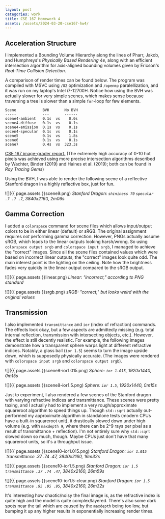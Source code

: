 ```yaml
---
layout: post
categories: work
title: CSE 167 Homework 4
assets: /assets/2024-03-20-cse167-hw4/
---
```


## Acceleration Structure
I implemented a Bounding Volume Hierarchy along the lines of Pharr, Jakob, and Humphreys's  *Physically Based Rendering 4e*, along with an efficient intersection algorithm for axis-aligned bounding volumes given by Ericson's *Real-Time Collision Detection*. 

A comparison of render times can be found below. The program was compiled with MSVC using `/O2` optimization and `/openmp` paralellization, and it was run on my laptop's Intel i7-12700H. Notice how using the BVH was actually slower for very simple scenes, which makes sense because traversing a tree is slower than a simple `for`-loop for few elements.
```
Scene            BVH       No BVH
-----            ---       ------
scene4-ambient   0.1s  vs    0.0s
scene4-diffuse   0.1s  vs    0.1s
scene4-emission  0.1s  vs    0.1s
secen4-specular  0.1s  vs    0.1s
scene5           0.1s  vs    1.8s
scene6           0.1s  vs    0.1s
scene7           0.4s  vs  323.3s
```

[CSE 167 image-grader report.](https://raviucsdgroup.s3.amazonaws.com/hw3/6102a1a992205cdaa41cb91a62662014/20240318025251/index.html) (The extremely high accuracy of 0-10 hot pixels was achieved using more precise intersection algorithms described by Wachter, Binder (2019) and Haines et al. (2019); both can be found in *Ray Tracing Gems*)

Using the BVH, I was able to render the following scene of a reflective Stanford dragon in a highly reflective box, just for fun.

![]({{ page.assets }}scene9.png)
*Stanford Dragon: `shininess 70` `specular .7 .7 .7`, 3840x2160, 2m06s*

## Gamma Correction
I added a `colorspace` command for scene files which allows input/output colors to be in either linear (default) or sRGB. The original assignment requires *not* performing gamma correction. However, PNGs actually assume sRGB, which leads to the linear outputs looking harsh/wrong. So using `colorspace output srgb` and `colorspace input srgb`, I managed to achieve the "correct" images. Since all the scene files contained values which were based on incorrect linear outputs, the "correct" images look quite odd. The main interest point is the lighting on the ceiling. Note how the brightness fades very quickly in the linear output compared to the sRGB output.

![]({{ page.assets }}linear.png)
*Linear: "incorrect," according to PNG standard*

![]({{ page.assets }}srgb.png)
*sRGB: "correct," but looks weird with the original values*

## Transmission
I also implemented `transmittance` and `ior` (index of refraction) commands. The effects look okay, but a few aspects are admittedly missing (e.g. total internal reflection, transmission with intersecting objects, etc.). However, the effect is still decently realistic. For example, the following images demonstrate how a transparent sphere warps light at different refractive indices. Notably, a glass ball (`ior 1.5`) seems to turn the image upside down, which is supposedly physically accurate. (The images were rendered with `colorspace input srgb` and `colorspace output srgb`).

![]({{ page.assets }}scene8-ior1.015.png)
*Sphere: `ior 1.015`, 1920x1440, 0m15s*

![]({{ page.assets }}scene8-ior1.5.png)
*Sphere: `ior 1.5`, 1920x1440, 0m15s*

Just to experiment, I also rendered a few scenes of the Stanford dragon with varying refractive indices and transmittance. These scenes were pretty taxing, and I actually had to implement a very rough/approximate squareroot algorithm to speed things up. Though `std::sqrt` actually out-performed my approximate algorithm in standalone tests (modern CPUs have a built-in squareroot unit), it drastically slowed down under high volume (e.g. with `maxdepth 9`, where there can be 2^9 rays per pixel as a result of transmittance + reflection). I'm not entirely sure why `std::sqrt` slowed down so much, though. Maybe CPUs just don't have that many squareroot units, so it's a throughput issue.

![]({{ page.assets }}scene10-ior1.015.png)
*Stanford Dragon: `ior 1.015` `transmittance .37 .74 .47, 3840x2160, 16m32s*

![]({{ page.assets }}scene10-ior1.5.png)
*Stanford Dragon: `ior 1.5` `transmittance .37 .74 .47`, 3840x2160, 26m59s*

![]({{ page.assets }}scene10-ior1.5-clear.png)
*Stanford Dragon: `ior 1.5` `transmittance .95 .95 .95`, 3840x2160, 26m32s*

It's interesting how chaotic/noisy the final image is, as the refractive index is quite high and the model is quite complex/layered. There's also some dark spots near the tail which are caused by the `maxdepth` being too low, but bumping it up any higher results in exponentially increasing render times.

